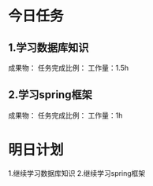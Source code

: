 # 今日任务

## 1.学习数据库知识
成果物：
任务完成比例：
工作量：1.5h
## 2.学习spring框架
成果物：
任务完成比例：
工作量：1h

# 明日计划
1.继续学习数据库知识
2.继续学习spring框架


